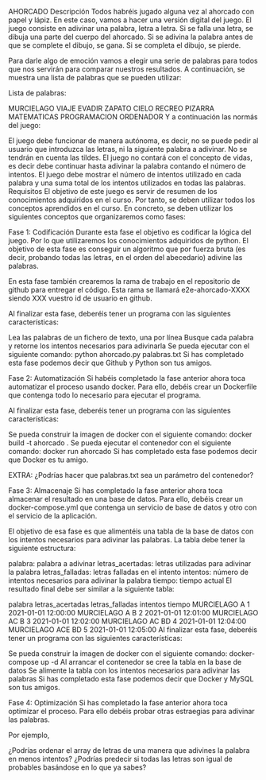 AHORCADO
Descripción
Todos habréis jugado alguna vez al ahorcado con papel y lápiz. En este caso, vamos a hacer una versión digital del juego. El juego consiste en adivinar una palabra, letra a letra. Si se falla una letra, se dibuja una parte del cuerpo del ahorcado. Si se adivina la palabra antes de que se complete el dibujo, se gana. Si se completa el dibujo, se pierde.

Para darle algo de emoción vamos a elegir una serie de palabras para todos que nos servirán para comparar nuestros resultados. A continuación, se muestra una lista de palabras que se pueden utilizar:

Lista de palabras:

MURCIELAGO
VIAJE
EVADIR
ZAPATO
CIELO
RECREO
PIZARRA
MATEMATICAS
PROGRAMACION
ORDENADOR
Y a continuación las normás del juego:

El juego debe funcionar de manera autónoma, es decir, no se puede pedir al usuario que introduzca las letras, ni la siguiente palabra a adivinar.
No se tendrán en cuenta las tildes.
El juego no contará con el concepto de vidas, es decir debe continuar hasta adivinar la palabra contando el número de intentos.
El juego debe mostrar el número de intentos utilizado en cada palabra y una suma total de los intentos utilizados en todas las palabras.
Requisitos
El objetivo de este juego es servir de resumen de los conocimientos adquiridos en el curso. Por tanto, se deben utilizar todos los conceptos aprendidos en el curso. En concreto, se deben utilizar los siguientes conceptos que organizaremos como fases:

Fase 1: Codificación
Durante esta fase el objetivo es codificar la lógica del juego. Por lo que utilizaremos los conocimientos adquiridos de python. El objetivo de esta fase es conseguir un algoritmo que por fuerza bruta (es decir, probando todas las letras, en el orden del abecedario) adivine las palabras.

En esta fase también crearemos la rama de trabajo en el repositorio de github para entregar el código. Esta rama se llamará e2e-ahorcado-XXXX siendo XXX vuestro id de usuario en github.

Al finalizar esta fase, deberéis tener un programa con las siguientes características:

Lea las palabras de un fichero de texto, una por línea
Busque cada palabra y retorne los intentos necesarios para adivinarla
Se pueda ejecutar con el siguiente comando: python ahorcado.py palabras.txt
Si has completado esta fase podemos decir que Github y Python son tus amigos.

Fase 2: Automatización
Si habéis completado la fase anterior ahora toca automatizar el proceso usando docker. Para ello, debéis crear un Dockerfile que contenga todo lo necesario para ejecutar el programa.

Al finalizar esta fase, deberéis tener un programa con las siguientes características:

Se pueda construir la imagen de docker con el siguiente comando: docker build -t ahorcado .
Se pueda ejecutar el contenedor con el siguiente comando: docker run ahorcado
Si has completado esta fase podemos decir que Docker es tu amigo.

EXTRA: ¿Podrías hacer que palabras.txt sea un parámetro del contenedor?

Fase 3: Almacenaje
Si has completado la fase anterior ahora toca almacenar el resultado en una base de datos. Para ello, debéis crear un docker-compose.yml que contenga un servicio de base de datos y otro con el servicio de la aplicación.

El objetivo de esa fase es que alimentéis una tabla de la base de datos con los intentos necesarios para adivinar las palabras. La tabla debe tener la siguiente estructura:

palabra: palabra a adivinar
letras_acertadas: letras utilizadas para adivinar la palabra
letras_falladas: letras falladas en el intento
intentos: número de intentos necesarios para adivinar la palabra
tiempo: tiempo actual
El resultado final debe ser similar a la siguiente tabla:

palabra	letras_acertadas	letras_falladas	intentos	tiempo
MURCIELAGO	A		1	2021-01-01 12:00:00
MURCIELAGO	A	B	2	2021-01-01 12:01:00
MURCIELAGO	AC	B	3	2021-01-01 12:02:00
MURCIELAGO	AC	BD	4	2021-01-01 12:04:00
MURCIELAGO	ACE	BD	5	2021-01-01 12:05:00
Al finalizar esta fase, deberéis tener un programa con las siguientes características:

Se pueda construir la imagen de docker con el siguiente comando: docker-compose up -d
Al arrancar el contenedor se cree la tabla en la base de datos
Se alimente la tabla con los intentos necesarios para adivinar las palabras
Si has completado esta fase podemos decir que Docker y MySQL son tus amigos.

Fase 4: Optimización
Si has completado la fase anterior ahora toca optimizar el proceso. Para ello debéis probar otras estraegias para adivinar las palabras.

Por ejemplo,

¿Podrías ordenar el array de letras de una manera que adivines la palabra en menos intentos?
¿Podrías predecir si todas las letras son igual de probables basándose en lo que ya sabes?

